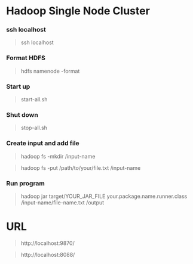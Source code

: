# Hadoop Single Node Cluster

### ssh localhost
> ssh localhost

### Format HDFS
> hdfs namenode -format

### Start up
> start-all.sh

### Shut down
> stop-all.sh

### Create input and add file
> hadoop fs -mkdir /input-name

> hadoop fs -put /path/to/your/file.txt /input-name

### Run program
> hadoop jar target/YOUR_JAR_FILE your.package.name.runner.class /input-name/file-name.txt /output


# URL

> http://localhost:9870/

> http://localhost:8088/